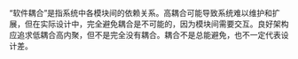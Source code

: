 “软件耦合”是指系统中各模块间的依赖关系。高耦合可能导致系统难以维护和扩展，但在实际设计中，完全避免耦合是不可能的，因为模块间需要交互。良好架构应追求低耦合高内聚，但不是完全没有耦合。耦合不是总能避免，也不一定代表设计差。
